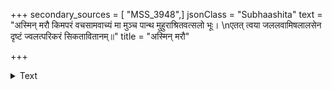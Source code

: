 +++
secondary_sources = [ "MSS_3948",]
jsonClass = "Subhaashita"
text = "अस्मिन् मरौ किमपरं वचसामवाच्यं मा मुञ्च पान्थ मुहुराश्रितवत्सलो भूः।  \nएतत् त्वया जललवामिषलालसेन दृष्टं ज्वलत्परिकरं सिकतावितानम्॥"
title = "अस्मिन् मरौ"

+++

<details><summary>Text</summary>

अस्मिन् मरौ किमपरं वचसामवाच्यं मा मुञ्च पान्थ मुहुराश्रितवत्सलो भूः।  
एतत् त्वया जललवामिषलालसेन दृष्टं ज्वलत्परिकरं सिकतावितानम्॥
</details>
